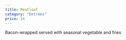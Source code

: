 ```yaml
---
title: Meatloaf
category: "Entrées"
price: 14
---
```

Bacon-wrapped served with seasonal vegetable and fries